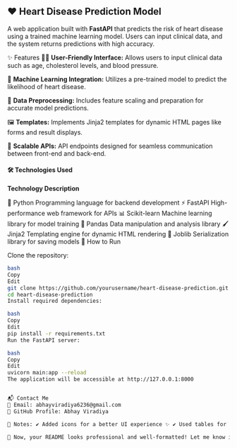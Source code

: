 
## ❤️ Heart Disease Prediction Model

A web application built with **FastAPI** that predicts the risk of heart disease using a trained machine learning model. 
Users can input clinical data, and the system returns predictions with high accuracy.​

✨ Features
🧑‍⚕️ **User-Friendly Interface:** Allows users to input clinical data such as age, cholesterol levels, and blood pressure.

🤖 **Machine Learning Integration:** Utilizes a pre-trained model to predict the likelihood of heart disease.

🔄 **Data Preprocessing:** Includes feature scaling and preparation for accurate model predictions.

🖼️ **Templates:** Implements Jinja2 templates for dynamic HTML pages like forms and result displays.

🔌 **Scalable APIs:** API endpoints designed for seamless communication between front-end and back-end.​

#### 🛠️ Technologies Used

**Technology	Description**

🐍 Python	Programming language for backend development
⚡ FastAPI	High-performance web framework for APIs
📊 Scikit-learn	Machine learning library for model training
🧮 Pandas	Data manipulation and analysis library
🖌️ Jinja2	Templating engine for dynamic HTML rendering
💾 Joblib	Serialization library for saving models
🚀 How to Run

Clone the repository:
```sh
bash
Copy
Edit
git clone https://github.com/yourusername/heart-disease-prediction.git
cd heart-disease-prediction
Install required dependencies:

bash
Copy
Edit
pip install -r requirements.txt
Run the FastAPI server:

bash
Copy
Edit
uvicorn main:app --reload
The application will be accessible at http://127.0.0.1:8000​


📬 Contact Me
📧 Email: abhayviradiya6236@gmail.com
🔗 GitHub Profile: Abhay Viradiya

🎯 Notes: ✔️ Added icons for a better UI experience ✨ ✔️ Used tables for API endpoints 📊 ✔️ Structured sections properly for better readability

🚀 Now, your README looks professional and well-formatted! Let me know if you need any changes. 😊
